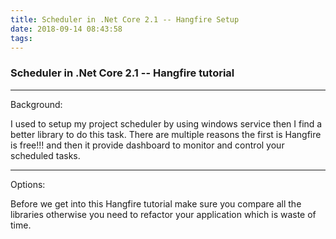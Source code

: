 ```yaml
---
title: Scheduler in .Net Core 2.1 -- Hangfire Setup
date: 2018-09-14 08:43:58
tags:
---
```


### Scheduler in .Net Core 2.1 -- Hangfire tutorial

---

Background: 

I used to setup my project scheduler by using windows service then I find a better library to do this task. There are multiple reasons the first is Hangfire is free!!! and then it provide dashboard to monitor and control your scheduled tasks.

---

Options:

Before we get into this Hangfire tutorial make sure you compare all the libraries otherwise you need to refactor your application which is waste of time.